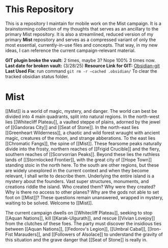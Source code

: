 # This Repository
This is a repository I maintain for mobile work on the Mist campaign. It is a brainstorming collection of my thoughts that serves as an ancillary to the primary Mist repository. It is also a streamlined, reduced version of my primary **Mist** repository and serves as a compressed variant of only the most essential, currently-in-use files and concepts. That way, in my new ideas, I can reference the current campaign-relevant material. 

**GIT plugin broke the vault:** 2 times, maybe 3? Nope 100% 3 times now. 
**Last date for broken vault:** (3/28/25)
**Resource Link for GIT:** [Obsidian-git](https://publish.obsidian.md/git-doc/Tips-and-Tricks#Gitignore)
**Last Used Fix**: run command `git rm -r —cached .obsidian/` To clear the tracked obsidian status folder. 
# Mist
[[Mist]] is a world of magic, mystery, and danger. The world can best be divided into 4 main quadrants, split into natural regions. In the north-west lies [[Whitecliff Plateau]], a vaulted steppe of plains, adorned by the jewel of [[Gandoras City]] and [[Seat of Stone]]. In the north-east lies [[Greenheart Wilderness]], a chaotic and wild forest wraught with ancient magic, creatures of the moon, and strange abberations. To the east lies [[Chromatic Fangs]], the spine of [[Mist]]. These fearsome peaks naturally divide into the frosty, northern reaches of [[Frigid Crucible]] and the fiery, southern reaches of [[Scorvorrian Peaks]]. Beyond these lies the ruthless lands of [[Stormlocked Frontier]], with the great city of [[Hope Town]] standing stoic in the north here. To the south are other regions, but these are widely unexplored in the current context and when they become relevant, I shall write to describe them. Underlying the entire island is a mystery about the founders. Vast super structures, monuments, and creations riddle the island. Who created them? Why were they created? Why is there no access to other planes? Why are the gods not able to set foot on [[Mist]]? These questions remain unanswered, wrapped in mystery, waiting to be solved. Welcome to [[Mist]].

The current campaign dwells on [[Whitecliff Plateau]], seeking to stop [[Aquan Nations]], kill [[Karak-Ulgurath]], and rescue [[Vivian Lovejoy]] from the clutches of these foes. The party must discover the insidious ties between [[Aquan Nations]], [[Fedorov's Legion]], [[Umbral Cabal]], [[Iron-Fist Marauders]], and [[Followers of Alsolace]] to understand the gravity of this situation and the grave danger that [[Seat of Stone]] is really in. 